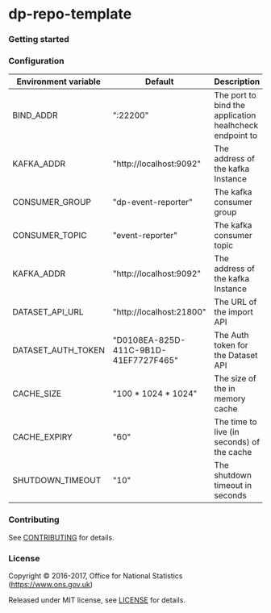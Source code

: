 dp-repo-template
================

### Getting started

### Configuration

| Environment variable | Default                                | Description
| -------------------- | ---------------------------------------| ------------------------------
| BIND_ADDR            | ":22200"                               | The port to bind the application healhcheck endpoint to
| KAFKA_ADDR           | "http://localhost:9092"                | The address of the kafka Instance
| CONSUMER_GROUP       | "dp-event-reporter"                    | The kafka consumer group
| CONSUMER_TOPIC       | "event-reporter"                       | The kafka consumer topic
| KAFKA_ADDR           | "http://localhost:9092"                | The address of the kafka Instance
| DATASET_API_URL      | "http://localhost:21800"               | The URL of the import API
| DATASET_AUTH_TOKEN   | "D0108EA-825D-411C-9B1D-41EF7727F465"  | The Auth token for the Dataset API
| CACHE_SIZE           | "100 * 1024 * 1024"                    | The size of the in memory cache
| CACHE_EXPIRY         | "60"                                   | The time to live (in seconds) of the cache
| SHUTDOWN_TIMEOUT     | "10"                                   | The shutdown timeout in seconds



### Contributing

See [CONTRIBUTING](CONTRIBUTING.md) for details.

### License

Copyright © 2016-2017, Office for National Statistics (https://www.ons.gov.uk)

Released under MIT license, see [LICENSE](LICENSE.md) for details.
